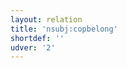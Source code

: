 ```yaml
---
layout: relation
title: 'nsubj:copbelong'
shortdef: ''
udver: '2'
---
```

<!-- Interlanguage links updated Út zář 29 20:43:23 CEST 2020 -->
